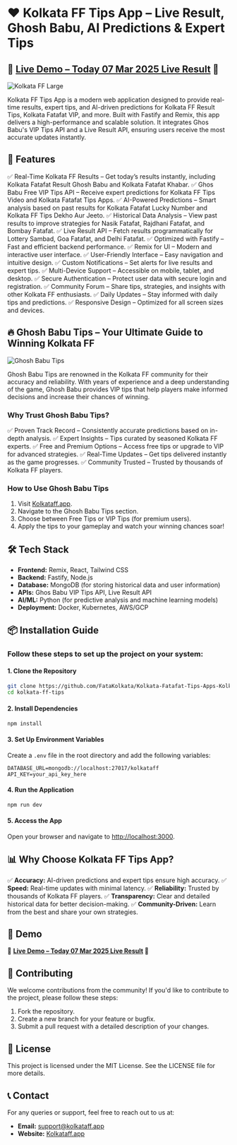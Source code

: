 # ❤️ Kolkata FF Tips App – Live Result, Ghosh Babu, AI Predictions & Expert Tips

## 🚀 [Live Demo – Today 07 Mar 2025 Live Result](https://kolkataff.app) 🚀

![Kolkata FF Large](https://kolkataff.app/images/kolkata-ff-large.webp)

Kolkata FF Tips App is a modern web application designed to provide real-time results, expert tips, and AI-driven predictions for Kolkata FF Result Tips, Kolkata Fatafat VIP, and more. Built with Fastify and Remix, this app delivers a high-performance and scalable solution. It integrates Ghos Babu's VIP Tips API and a Live Result API, ensuring users receive the most accurate updates instantly.

## 🌟 Features
✅ Real-Time Kolkata FF Results – Get today’s results instantly, including Kolkata Fatafat Result Ghosh Babu and Kolkata Fatafat Khabar.
✅ Ghos Babu Free VIP Tips API – Receive expert predictions for Kolkata FF Tips Video and Kolkata Fatafat Tips Apps.
✅ AI-Powered Predictions – Smart analysis based on past results for Kolkata Fatafat Lucky Number and Kolkata FF Tips Dekho Aur Jeeto.
✅ Historical Data Analysis – View past results to improve strategies for Nasik Fatafat, Rajdhani Fatafat, and Bombay Fatafat.
✅ Live Result API – Fetch results programmatically for Lottery Sambad, Goa Fatafat, and Delhi Fatafat.
✅ Optimized with Fastify – Fast and efficient backend performance.
✅ Remix for UI – Modern and interactive user interface.
✅ User-Friendly Interface – Easy navigation and intuitive design.
✅ Custom Notifications – Set alerts for live results and expert tips.
✅ Multi-Device Support – Accessible on mobile, tablet, and desktop.
✅ Secure Authentication – Protect user data with secure login and registration.
✅ Community Forum – Share tips, strategies, and insights with other Kolkata FF enthusiasts.
✅ Daily Updates – Stay informed with daily tips and predictions.
✅ Responsive Design – Optimized for all screen sizes and devices.

## 🔥 Ghosh Babu Tips – Your Ultimate Guide to Winning Kolkata FF
![Ghosh Babu Tips](https://kolkataff.app/images/ghosh-babu-tips-large.webp)

Ghosh Babu Tips are renowned in the Kolkata FF community for their accuracy and reliability. With years of experience and a deep understanding of the game, Ghosh Babu provides VIP tips that help players make informed decisions and increase their chances of winning.

### Why Trust Ghosh Babu Tips?
✅ Proven Track Record – Consistently accurate predictions based on in-depth analysis.
✅ Expert Insights – Tips curated by seasoned Kolkata FF experts.
✅ Free and Premium Options – Access free tips or upgrade to VIP for advanced strategies.
✅ Real-Time Updates – Get tips delivered instantly as the game progresses.
✅ Community Trusted – Trusted by thousands of Kolkata FF players.

### How to Use Ghosh Babu Tips
1. Visit [Kolkataff.app](https://kolkataff.app).
2. Navigate to the Ghosh Babu Tips section.
3. Choose between Free Tips or VIP Tips (for premium users).
4. Apply the tips to your gameplay and watch your winning chances soar!

## 🛠️ Tech Stack
- **Frontend:** Remix, React, Tailwind CSS
- **Backend:** Fastify, Node.js
- **Database:** MongoDB (for storing historical data and user information)
- **APIs:** Ghos Babu VIP Tips API, Live Result API
- **AI/ML:** Python (for predictive analysis and machine learning models)
- **Deployment:** Docker, Kubernetes, AWS/GCP

## 📦 Installation Guide
### Follow these steps to set up the project on your system:

#### 1. Clone the Repository
```sh
git clone https://github.com/FataKolkata/Kolkata-Fatafat-Tips-Apps-Kolkata-FF-Ghosh-Babu.git
cd kolkata-ff-tips
```

#### 2. Install Dependencies
```sh
npm install
```

#### 3. Set Up Environment Variables
Create a `.env` file in the root directory and add the following variables:
```env
DATABASE_URL=mongodb://localhost:27017/kolkataff
API_KEY=your_api_key_here
```

#### 4. Run the Application
```sh
npm run dev
```

#### 5. Access the App
Open your browser and navigate to [http://localhost:3000](http://localhost:3000).

## 📊 Why Choose Kolkata FF Tips App?
✅ **Accuracy:** AI-driven predictions and expert tips ensure high accuracy.
✅ **Speed:** Real-time updates with minimal latency.
✅ **Reliability:** Trusted by thousands of Kolkata FF players.
✅ **Transparency:** Clear and detailed historical data for better decision-making.
✅ **Community-Driven:** Learn from the best and share your own strategies.

## 📝 Demo
🚀 **[Live Demo – Today 07 Mar 2025 Live Result](https://kolkataff.app) 🚀**

## 🤝 Contributing
We welcome contributions from the community! If you'd like to contribute to the project, please follow these steps:
1. Fork the repository.
2. Create a new branch for your feature or bugfix.
3. Submit a pull request with a detailed description of your changes.

## 📜 License
This project is licensed under the MIT License. See the LICENSE file for more details.

## 📞 Contact
For any queries or support, feel free to reach out to us at:
- **Email:** support@kolkataff.app
- **Website:** [Kolkataff.app](https://kolkataff.app)
